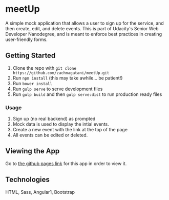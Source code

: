 # meetUp
A simple mock application that allows a user to sign up for the service, and then create, edit, and delete events.
This is part of Udacity's Senior Web Developer Nanodegree, and is meant to enforce best practices in creating user-friendly forms.

## Getting Started
1. Clone the repo with `git clone https://github.com/zachnagatani/meetUp.git`
2. Run `npm install` (this may take awhile... be patient!)
3. Run `bower install`
4. Run `gulp serve` to serve development files
5. Run `gulp build` and then `gulp serve:dist` to run production ready files

### Usage
1. Sign up (no real backend) as prompted
2. Mock data is used to display the intial events.
3. Create a new event with the link at the top of the page
4. All events can be edited or deleted.

## Viewing the App
Go to [the github pages link](https://zachnagatani.github.io/meetUp/) for this app in order to view it.

## Technologies
HTML, Sass, Angular1, Bootstrap

